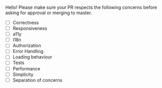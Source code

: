 Hello! Please make sure your PR respects the following concerns before asking for approval or merging to master.

- [ ] Correctness
- [ ] Responsiveness
- [ ] a11y
- [ ] l18n
- [ ] Authorization
- [ ] Error Handling
- [ ] Loading behaviour
- [ ] Tests
- [ ] Performance
- [ ] Simplicity
- [ ] Separation of concerns
